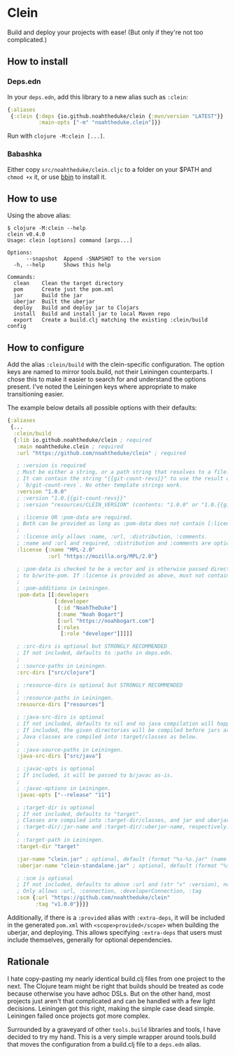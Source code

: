 # Clein

Build and deploy your projects with ease! (But only if they're not too complicated.)

## How to install

### Deps.edn

In your `deps.edn`, add this library to a new alias such as `:clein`:

```clojure
{:aliases
 {:clein {:deps {io.github.noahtheduke/clein {:mvn/version "LATEST"}}
          :main-opts ["-m" "noahtheduke.clein"]}}
```

Run with `clojure -M:clein [...]`.

### Babashka

Either copy `src/noahtheduke/clein.cljc` to a folder on your $PATH and `chmod +x` it, or use [bbin](https://github.com/babashka/bbin) to install it.

## How to use

Using the above alias:

```
$ clojure -M:clein --help
clein v0.4.0
Usage: clein [options] command [args...]

Options:
      --snapshot  Append -SNAPSHOT to the version
  -h, --help      Shows this help

Commands:
  clean    Clean the target directory
  pom      Create just the pom.xml
  jar      Build the jar
  uberjar  Built the uberjar
  deploy   Build and deploy jar to Clojars
  install  Build and install jar to local Maven repo
  export   Create a build.clj matching the existing :clein/build config
```

## How to configure

Add the alias `:clein/build` with the clein-specific configuration. The option keys are named to mirror tools.build, not their Leiningen counterparts. I chose this to make it easier to search for and understand the options present. I've noted the Leiningen keys where appropriate to make transitioning easier.

The example below details all possible options with their defaults:

```clojure
{:aliases
 {...
  :clein/build
  {:lib io.github.noahtheduke/clein ; required
   :main noahtheduke.clein ; required
   :url "https://github.com/noahtheduke/clein" ; required

   ; :version is required
   ; Must be either a string, or a path string that resolves to a file.
   ; It can contain the string "{{git-count-revs}}" to use the result of
   ; `b/git-count-revs`. No other template strings work.
   :version "1.0.0"
   ; :version "1.0.{{git-count-revs}}"
   ; :version "resources/CLEIN_VERSION" (contents: "1.0.0" or "1.0.{{git-count-revs}}")

   ; :license OR :pom-data are required.
   ; Both can be provided as long as :pom-data does not contain [:licenses].
   ;
   ; :license only allows :name, :url, :distribution, :comments.
   ; :name and :url and required, :distribution and :comments are optional.
   :license {:name "MPL-2.0"
             :url "https://mozilla.org/MPL/2.0"}

   ; :pom-data is checked to be a vector and is otherwise passed directly
   ; to b/write-pom. If :license is provided as above, must not contain [:licenses].
   ;
   ; :pom-additions in Leiningen.
   :pom-data [[:developers
               [:developer
                [:id "NoahTheDuke"]
                [:name "Noah Bogart"]
                [:url "https://noahbogart.com"]
                [:roles
                 [:role "developer"]]]]]

   ; :src-dirs is optional but STRONGLY RECOMMENDED
   ; If not included, defaults to :paths in deps.edn.
   ;
   ; :source-paths in Leiningen.
   :src-dirs ["src/clojure"]

   ; :resource-dirs is optional but STRONGLY RECOMMENDED
   ;
   ; :resource-paths in Leiningen.
   :resource-dirs ["resources"]

   ; :java-src-dirs is optional
   ; If not included, defaults to nil and no java compilation will happen.
   ; If included, the given directories will be compiled before jars are created.
   ; Java classes are compiled into :target/classes as below.
   ;
   ; :java-source-paths in Leiningen.
   :java-src-dirs ["src/java"]

   ; :javac-opts is optional
   ; If included, it will be passed to b/javac as-is.
   ;
   ; :javac-options in Leiningen.
   :javac-opts ["--release" "11"]

   ; :target-dir is optional
   ; If not included, defaults to "target".
   ; Classes are compiled into :target-dir/classes, and jar and uberjar are built in
   ; :target-dir/:jar-name and :target-dir/:uberjar-name, respectively.
   ;
   ; :target-path in Leiningen.
   :target-dir "target"

   :jar-name "clein.jar" ; optional, default (format "%s-%s.jar" (name lib) version)
   :uberjar-name "clein-standalone.jar" ; optional, default (format "%s-%s-standalone.jar" (name lib) version)

   ; :scm is optional
   ; If not included, defaults to above :url and (str "v" :version), no :connection or :developerConnection
   ; Only allows :url, :connection, :developerConnection, :tag
   :scm {:url "https://github.com/noahtheduke/clein"
         :tag "v1.0.0"}}}}
```

Additionally, if there is a `:provided` alias with `:extra-deps`, it will be included in the generated `pom.xml` with `<scope>provided</scope>` when building the uberjar, and deploying. This allows specifying `:extra-deps` that users must include themselves, generally for optional dependencies.

## Rationale

I hate copy-pasting my nearly identical build.clj files from one project to the next. The Clojure team might be right that builds should be treated as code because otherwise you have adhoc DSLs. But on the other hand, most projects just aren't that complicated and can be handled with a few light decisions. Leiningen got this right, making the simple case dead simple. Leiningen failed once projects got more complex.

Surrounded by a graveyard of other `tools.build` libraries and tools, I have decided to try my hand. This is a very simple wrapper around tools.build that moves the configuration from a build.clj file to a `deps.edn` alias.
